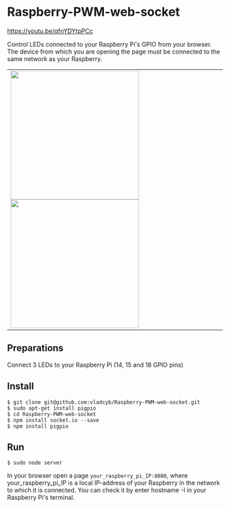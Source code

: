# Raspberry-PWM-web-socket

https://youtu.be/qfnYDYtpPCc

Control LEDs connected to your Raspberry Pi's GPIO from your browser. The device from which you are opening the page must be connected to the same network as your Raspberry. 
<table>
<tr><td>
<img width="300px" src="https://user-images.githubusercontent.com/7864131/39412687-0709485c-4c29-11e8-9794-c423e39389e6.png">
<img width="300px" src="https://user-images.githubusercontent.com/7864131/39412686-06e5c49a-4c29-11e8-93ef-ef188dea1ec7.png">
</td></tr>
</table>

Preparations
-
Connect 3 LEDs to your Raspberry Pi (14, 15 and 18 GPIO pins)

Install
-------
```
$ git clone git@github.com:vladcyb/Raspberry-PWM-web-socket.git
$ sudo apt-get install pigpio
$ cd Raspberry-PWM-web-socket
$ npm install socket.io --save
$ npm install pigpio
```
Run
---
```
$ sudo node server
```
In your browser open a page `your_raspberry_pi_IP:8080`, where your_raspberry_pi_IP is a local IP-address of your Raspberry in the network to which it is connected. You can check it by enter hostname -I in your Raspberry Pi's terminal.
